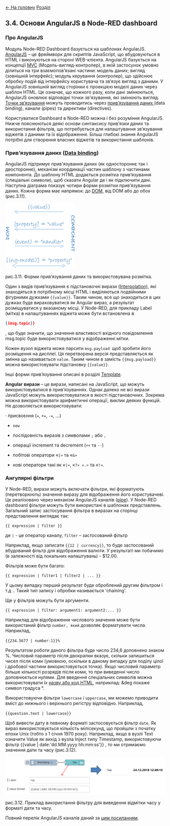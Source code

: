 [<- На головну](../)  [Розділ](README.md)

## 3.4. Основи AngularJS в Node-RED dashboard

### Про AngularJS

Модуль Node-RED Dashboard базується на шаблонах AngularJS. [AngularJS](https://uk.wikipedia.org/wiki/AngularJS) – це фреймворк для скриптів JavaScript, що вбудовуються в HTML і виконуються на стороні WEB-клієнта. AngularJS базується на концепції [MVC](https://uk.wikipedia.org/wiki/AngularJS) (Модель-вигляд-контролер), в якій застосунок умовно ділиться на три взаємопов’язані частини: модель даних; вигляд (зовнішній інтерфейс); модуль керування (контролер), що здійснює обробку подій від інтерфейсу користувача та зв’язує вигляд з даними. У AngularJS зовнішній вигляд сторінки є проекцією моделі даних через шаблон HTML. Це означає, що кожного разу, коли дані змінюються, AngularJS оновлює відповідні точки зв'язування, які змінюють вигляд. [Точки зв’язування](https://angular.io/guide/architecture-components) можуть проводитись через [прив’язування даних ](https://metanit.com/web/angular2/2.5.php)(data binding), канали (pipes) та директиви (directives).

Користуватися Dashboard в Node-RED можна і без розуміння AngularJS. Нижче пояснюються деякі основи синтаксису прив’язки даних та використання фільтрів, що потребується для налаштування зв’язування віджетів з даними та їх відображення. Більш глибокі знання AngularJS потрібні для створення власних віджетів та використання шаблонів.  

### Прив’язування даних ([Data binding](https://angular.io/guide/architecture-components#data-binding))

AngularJS підтримує прив'язування даних (як одностороннє так і двостороннє), механізм координації частин шаблону з частинами компонента. До шаблону HTML додається розмітка прив’язування (спеціальні символи), щоб сказати Angular де і як підключити дані. Наступна діаграма показує чотири форми розмітки прив’язування даних. Кожна форма має напрямок: до [DOM](https://uk.wikipedia.org/wiki/Об'єктна_модель_документа), від DOM або до обох (рис.3.11).

![Data Binding](media/3_11.png)

рис.3.11. Форми прив’язування даних та використовувана розмітка.

Один з видів прив’язування є підстановочні вирази ([Interpolation](https://angular.io/guide/template-syntax#interpolation----)), які знаходяться в потрібному місці HTML і виділяються подвійними фігурними дужками `{{value}}`. Таким чином, все що знаходиться в цих дужках буде вираховуватися як Angular вираз, а результат розміщуватися у вказаному місці.  У Node-RED, для прикладу Label (мітка) в налаштуваннях віджета може бути встановлена в 

```json
{{msg.topic}}
```

, що буде значити, що значення властивості вхідного повідомлення msg.topic буде використовуватися у відображенні мітки. 

Кожен вузол віджета може парсити `msg.payload `щоб зробити його розміщення на дисплеї. Ця перетворена версія представляється як змінна що називається `value`. Таким чином в замість `{{msg.payload}}` можна використовувати підстановку `{{value}}`. 

Інші форми прив’язування описані в розділі [Template](#_3.20._Template_(Шаблон)).

**Angular** **вирази** – це вирази, написані на JavaScript, що можуть використовуватися в прив’язуваннях. Однак далеко не всі вирази JavaScript можуть використовуватися в якості підстановочних. Зокрема можна використовувати арифметичні операції, виклик деяких функцій. Не дозволяється використовувати:

·     присвоєння (`=`, `+=`, `-=`, ...)

- `new`
- послідовність виразів з символами `;` або `,`

- операції increment та decrement (`++` та `--`)

- побітові оператори «`|»` та «`&»`


- нові оператори такі як «`|»`, «`?» «.»` та «`!»`.

### Ангулярні фільтри 

У Node-RED, вирази можуть включати фільтри, які форматують (перетворюють) значення виразу для відображення його користувачеві. Це реалізовано через механізм AngularJS каналів ([pipe](https://angular.io/guide/architecture-components#pipes)). У Node-RED dashboard фільтри можуть бути використані в шаблонах представлень. Загальний запис застосування фільтра в виразах на сторінці представлення виглядає так:

```
{{ expression | filter }}
```

де `|` - це оператор каналу, `filter` – застосований фільтр 

Наприклад, якщо записати `{{12 | currency}}`, то буде застосований вбудований фільтр для відображення валюти. У результаті ми побачимо (в залежності від локальних налаштувань) - $12.00. 

Фільтрів може бути багато:

```
{{ expression | filter1 | filter2 | ... }}
```

У цьому випадку перший результат буде оброблений другим фільтром і т.д .. Такий тип запису і обробки називається 'chaining'.

Ще у фільтрів можуть бути аргументи.

```
{{ expression | filter: argument1: argument2:... }}
```

Наприклад для відображення числового значення може бути використаний фільтр `number, який` дозволяє форматувати числа. Наприклад, 

`{{234.5677 | number:1}}%`

Результатом роботи даного фільтра буде число 234,6 доповнено знаком %. Числовий параметр після двокрапки вказує, скільки залишиться чисел після коми (умовною, оскільки в даному випадку для поділу цілої і дробової частини використовується точка). Якщо числовий параметр більше кількості розрядів після коми, то при виведенні число доповнюється нулями. Для введення спеціальних символів можна використовувати їх [назву або код HTML](https://www.w3schools.com/charsets/ref_html_entities_4.asp), наприклад: &deg покаже символ градуса °.

Використовуючи фільтри `lowercase` і `uppercase`, ми можемо приводити вміст до нижнього і верхнього регістру відповідно. Наприклад,

 `{{question.text | lowercase}}`

Щоб вивести дату в певному форматі застосовується фільтр `date`. Як вираз використовується кількість мілісекунд, що пройшли з початку епохи Unix (тобто з 1 січня 1970 року). Наприклад, якщо в вузлі Text означити Value як вихід з вузла Inject типу Timestamp, використовуючи фільтр {{value | date:'dd.MM.yyyy hh:mm:ss'}} , то ми отримаємо значення дати та часу (рис.3.12).  

![img](media/3_12.png)

рис.3.12. Приклад використання фільтру для виведення відмітки часу у форматі дати та часу.

Повний перелік AngularJS каналів даний за [цим посиланням](https://angular.io/api?type=pipe). 

 